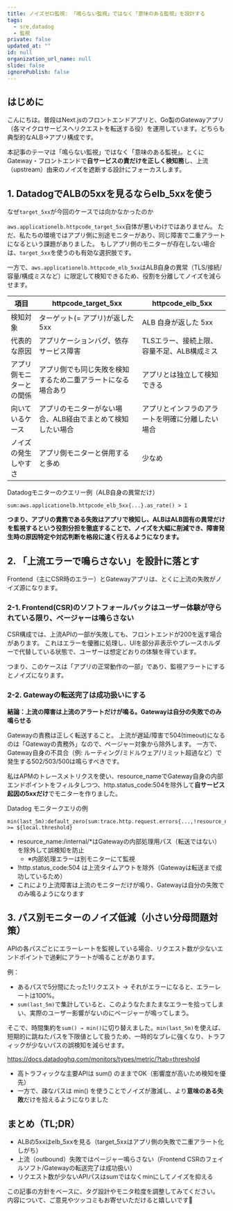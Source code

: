 ```yaml
---
title: ノイズゼロ監視: 「鳴らない監視」ではなく「意味のある監視」を設計する
tags:
  - sre,datadog
  - 監視
private: false
updated_at: ""
id: null
organization_url_name: null
slide: false
ignorePublish: false
---
```

## はじめに

こんにちは。普段はNext.jsのフロントエンドアプリと、Go製のGatewayアプリ（各マイクロサービスへリクエストを転送する役）を運用しています。どちらも典型的なALB→アプリ構成です。

本記事のテーマは「鳴らない監視」ではなく「意味のある監視」。とくにGateway・フロントエンドで**自サービスの責だけを正しく検知務**し、上流（upstream）由来のノイズを遮断する設計にフォーカスします。

## 1. DatadogでALBの5xxを見るならelb_5xxを使う

なぜ`target_5xx`が今回のケースでは向かなかったのか

`aws.applicationelb.httpcode_target_5xx`自体が悪いわけではありません。
ただ、私たちの環境ではアプリ側に別途モニターがあり、同じ障害で二重アラートになるという課題がありました。
もしアプリ側のモニターが存在しない場合は、`target_5xx`を使うのも有効な選択肢です。

一方で、`aws.applicationelb.httpcode_elb_5xx`はALB自身の異常（TLS/接続/容量/構成ミスなど）に限定して検知できるため、役割を分離してノイズを減らせます。

| 項目 | httpcode_target_5xx | httpcode_elb_5xx |
|------|----------------------------------------|---------------------------------------|
| 検知対象 | ターゲット(= アプリ)が返した 5xx | ALB 自身が返した 5xx |
| 代表的な原因 | アプリケーションバグ、依存サービス障害 | TLSエラー、接続上限、容量不足、ALB構成ミス |
| アプリ側モニターとの関係 | アプリ側でも同じ失敗を検知するため二重アラートになる場合あり | アプリとは独立して検知できる |
| 向いているケース | アプリのモニターがない場合、ALB経由でまとめて検知したい場合 | アプリとインフラのアラートを明確に分離したい場合 |
| ノイズの発生しやすさ | アプリ側モニターと併用すると多め | 少なめ |

Datadogモニターのクエリー例（ALB自身の異常だけ）

```hcl
sum:aws.applicationelb.httpcode_elb_5xx{...}.as_rate() > 1
```

**つまり、アプリの責務である失敗はアプリで検知し、ALBはALB固有の異常だけを監視するという役割分担を徹底することで、ノイズを大幅に削減でき、障害発生時の原因特定や対応判断を格段に速く行えるようになります。**

## 2. 「上流エラーで鳴らさない」を設計に落とす

Frontend（主にCSR時のエラー）とGatewayアプリは、とくに上流の失敗がノイズ源になります。

### 2-1. Frontend(CSR)のソフトフォールバックはユーザー体験が守られている限り、ページャーは鳴らさない

CSR構成では、上流APIの一部が失敗しても、フロントエンドが200を返す場合があります。
これはエラーを優雅に処理し、UIを部分非表示やプレースホルダーで代替している状態で、ユーザーは想定どおりの体験を得ています。

つまり、このケースは「アプリの正常動作の一部」であり、監視アラートにするとノイズになります。

### 2-2. Gatewayの転送完了は成功扱いにする

**結論：上流の障害は上流のアラートだけが鳴る。Gatewayは自分の失敗でのみ鳴らせる**

Gatewayの責務は正しく転送すること。
上流が遅延/障害で504(timeout)になるのは「Gatewayの責務外」なので、ページャー対象から除外します。
一方で、Gateway自身の不具合（例: ルーティング/ミドルウェア/リミット超過など）で発生する502/503/500は鳴らすべきです。

私はAPMのトレースメトリクスを使い、resource_nameでGateway自身の内部エンドポイントをフィルタしつつ、http.status_code:504を除外して**自サービス起因の5xxだけ**でモニターを作りました。

Datadog モニタークエリの例

```text
min(last_5m):default_zero(sum:trace.http.request.errors{...,!resource_name:/internal/*,!http.status_code:504}.as_rate()) >= ${local.threshold}
```

- resource_name:/internal/*はGatewayの内部処理用パス（転送ではない）を除外して誤検知を防止
  - ※内部処理エラーは別モニターにて監視
- !http.status_code:504 は上流タイムアウトを除外（Gatewayは転送まで成功しているため）
- これにより上流障害は上流のモニターだけが鳴り、Gatewayは自分の失敗でのみ鳴るようになります

## 3. パス別モニターのノイズ低減（小さい分母問題対策）

APIの各パスごとにエラーレートを監視している場合、リクエスト数が少ないエンドポイントで過剰にアラートが鳴ることがあります。

例：
- あるパスで5分間にたった1リクエスト → それがエラーになると、エラーレートは100%。
- `sum(last_5m)`で集計していると、このようなたまたまなエラーを拾ってしまい、実際のユーザー影響がないのにページャーが鳴ってしまう。

そこで、時間集約を`sum() → min()`に切り替えました。`min(last_5m)`を使えば、短期的に跳ねたパスを下限値として扱うため、一時的なブレに強くなり、トラフィックが少ないパスの誤検知を減らせます。

https://docs.datadoghq.com/monitors/types/metric/?tab=threshold

-	高トラフィックな主要APIは sum() のままでOK（影響度が高いため検知を優先）
-	一方で、疎なパスは min() を使うことでノイズが激減し、より**意味のある失敗**だけを拾えるようになりました

## まとめ（TL;DR）

- ALBの5xxはelb_5xxを見る（target_5xxはアプリ側の失敗で二重アラート化しがち）
- 上流（outbound）失敗ではページャー鳴らさない（Frontend CSRのフェイルソフト/Gatewayの転送完了は成功扱い）
- リクエスト数が少ないAPIパスはsumではなくminにしてノイズを抑える

この記事の方針をベースに、タグ設計やモニタ粒度を調整してみてください。
内容について、ご意見やツッコミもお寄せいただけると嬉しいです🥰
